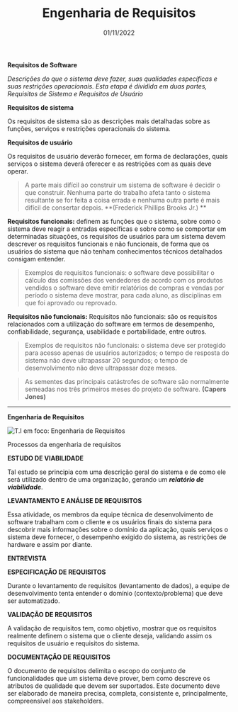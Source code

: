 ﻿---
title: "Engenharia de Requisitos"
date: "01/11/2022"
---

**Requisitos de Software**

_Descrições do que o sistema deve fazer, suas qualidades específicas e suas restrições operacionais. Esta etapa é dividida em duas partes, Requisitos de Sistema e Requisitos de Usuário_

**Requisitos de sistema**

Os requisitos de sistema são as descrições mais detalhadas sobre as funções, serviços e restrições operacionais do sistema.

**Requisitos de usuário**

Os requisitos de usuário deverão fornecer, em forma de declarações, quais serviços o sistema deverá oferecer e as restrições com as quais deve operar.

> A parte mais difícil ao construir um sistema de software é decidir o que construir. Nenhuma parte do trabalho afeta tanto o sistema resultante se for feita a coisa errada e nenhuma outra parte é mais difícil de consertar depois.
> **(Frederick Phillips Brooks Jr.) **

**Requisitos funcionais:** definem as funções que o sistema, sobre como o sistema deve reagir a entradas específicas e sobre como se comportar em determinadas situações, os requisitos de usuários para um sistema devem descrever os requisitos funcionais e não funcionais, de forma que os usuários do sistema que não tenham conhecimentos técnicos detalhados consigam entender.

> Exemplos de requisitos funcionais: o software deve possibilitar
> o cálculo das comissões dos vendedores de acordo com os
> produtos vendidos o software deve emitir relatórios de
> compras e vendas por período o sistema deve mostrar,
> para cada aluno, as disciplinas em que foi aprovado ou reprovado.

**Requisitos não funcionais:** Requisitos não funcionais: são os requisitos relacionados com a utilização do software em termos de desempenho, confiabilidade, segurança, usabilidade e portabilidade, entre outros.

> Exemplos de requisitos não funcionais: o sistema deve ser protegido
> para acesso apenas de usuários autorizados; o tempo de resposta do
> sistema não deve ultrapassar 20 segundos; o tempo de desenvolvimento
> não deve ultrapassar doze meses.

> As sementes das principais catástrofes de software são normalmente semeadas nos três primeiros meses do projeto de software.
> **(Capers Jones)**

---

**Engenharia de Requisitos**

![T.I em foco: Engenharia de Requisitos](https://blog-static.infra.grancursosonline.com.br/wp-content/uploads/2020/03/10121622/inni.png)

Processos da engenharia de requisitos

**ESTUDO DE VIABILIDADE**

Tal estudo se principia com uma descrição geral do sistema e de como ele será utilizado dentro de uma organização, gerando um **_relatório de viabilidade_**.

**LEVANTAMENTO E ANÁLISE DE REQUISITOS**

Essa atividade, os membros da equipe técnica de desenvolvimento de software trabalham com o cliente e os usuários finais do sistema para descobrir mais informações sobre o domínio da aplicação, quais serviços o sistema deve fornecer, o desempenho exigido do sistema, as restrições de hardware e assim por diante.

**ENTREVISTA**

**ESPECIFICAÇÃO DE REQUISITOS**

Durante o levantamento de requisitos (levantamento de dados), a equipe de desenvolvimento tenta entender o domínio (contexto/problema) que deve ser automatizado.

**VALIDAÇÃO DE REQUISITOS**

A validação de requisitos tem, como objetivo, mostrar que os requisitos realmente definem o sistema que o cliente deseja, validando assim os requisitos de usuário e requisitos do sistema.

**DOCUMENTAÇÃO DE REQUISITOS**

O documento de requisitos delimita o escopo do conjunto de funcionalidades que um sistema deve prover, bem como descreve os atributos de qualidade que devem ser suportados. Este documento deve ser elaborado de maneira precisa, completa, consistente e, principalmente, compreensível aos stakeholders.
